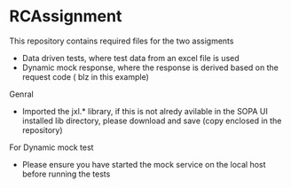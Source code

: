 # RCAssignment
This repository contains required files for the two assigments
  - Data driven tests, where test data from an excel file is used
  - Dynamic mock response, where the response is derived based on the request code ( blz in this example)
  
  Genral
  - Imported the jxl.* library, if this is not alredy avilable in the SOPA UI installed lib directory, please download and save (copy enclosed in the repository)
  
  For Dynamic mock test
  - Please ensure you have started the mock service on the local host before running the tests
